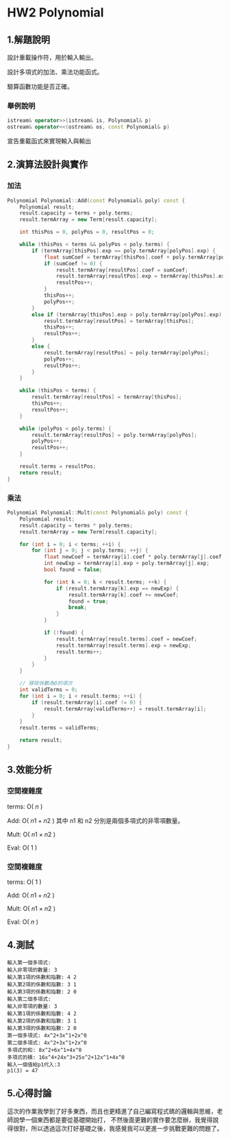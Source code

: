 # HW2 Polynomial

## 1.解題說明

設計重載操作符，用於輸入輸出。

設計多項式的加法、乘法功能函式。

驗算函數功能是否正確。

### 舉例說明
```cpp 
istream& operator>>(istream& is, Polynomial& p)
ostream& operator<<(ostream& os, const Polynomial& p)
```
宣告重載函式來實現輸入與輸出
## 2.演算法設計與實作

### 加法

```cpp
Polynomial Polynomial::Add(const Polynomial& poly) const {
    Polynomial result;
    result.capacity = terms + poly.terms;
    result.termArray = new Term[result.capacity];

    int thisPos = 0, polyPos = 0, resultPos = 0;

    while (thisPos < terms && polyPos < poly.terms) {
        if (termArray[thisPos].exp == poly.termArray[polyPos].exp) {
            float sumCoef = termArray[thisPos].coef + poly.termArray[polyPos].coef;
            if (sumCoef != 0) {
                result.termArray[resultPos].coef = sumCoef;
                result.termArray[resultPos].exp = termArray[thisPos].exp;
                resultPos++;
            }
            thisPos++;
            polyPos++;
        }
        else if (termArray[thisPos].exp > poly.termArray[polyPos].exp) {
            result.termArray[resultPos] = termArray[thisPos];
            thisPos++;
            resultPos++;
        }
        else {
            result.termArray[resultPos] = poly.termArray[polyPos];
            polyPos++;
            resultPos++;
        }
    }

    while (thisPos < terms) {
        result.termArray[resultPos] = termArray[thisPos];
        thisPos++;
        resultPos++;
    }

    while (polyPos < poly.terms) {
        result.termArray[resultPos] = poly.termArray[polyPos];
        polyPos++;
        resultPos++;
    }

    result.terms = resultPos;
    return result;
}
```

### 乘法

```cpp
Polynomial Polynomial::Mult(const Polynomial& poly) const {
    Polynomial result;
    result.capacity = terms * poly.terms;
    result.termArray = new Term[result.capacity];

    for (int i = 0; i < terms; ++i) {
        for (int j = 0; j < poly.terms; ++j) {
            float newCoef = termArray[i].coef * poly.termArray[j].coef;
            int newExp = termArray[i].exp + poly.termArray[j].exp;
            bool found = false;

            for (int k = 0; k < result.terms; ++k) {
                if (result.termArray[k].exp == newExp) {
                    result.termArray[k].coef += newCoef;
                    found = true;
                    break;
                }
            }

            if (!found) {
                result.termArray[result.terms].coef = newCoef;
                result.termArray[result.terms].exp = newExp;
                result.terms++;
            }
        }
    }

    // 移除係數為0的項次
    int validTerms = 0;
    for (int i = 0; i < result.terms; ++i) {
        if (result.termArray[i].coef != 0) {
            result.termArray[validTerms++] = result.termArray[i];
        }
    }
    result.terms = validTerms;

    return result;
}
```

## 3.效能分析

### 空間複雜度

terms: O( $n$ )

Add: O( $n1+n2$ ) 其中 n1 和 n2 分別是兩個多項式的非零項數量。

Mult: O( $n1 \times n2$ )

Eval: O( $1$ )

### 空間複雜度

terms: O( $1$ )

Add: O( $n1+n2$ )

Mult: O( $n1 \times n2$ )

Eval: O( $n$ )
## 4.測試

```
輸入第一個多項式:
輸入非零項的數量: 3
輸入第1項的係數和指數: 4 2
輸入第2項的係數和指數: 3 1
輸入第3項的係數和指數: 2 0
輸入第二個多項式:
輸入非零項的數量: 3
輸入第1項的係數和指數: 4 2
輸入第2項的係數和指數: 3 1
輸入第3項的係數和指數: 2 0
第一個多項式: 4x^2+3x^1+2x^0
第二個多項式: 4x^2+3x^1+2x^0
多項式的和: 8x^2+6x^1+4x^0
多項式的積: 16x^4+24x^3+25x^2+12x^1+4x^0
輸入一個值給p1代入:3
p1(3) = 47
```

## 5.心得討論

這次的作業我學到了好多東西，而且也更精進了自己編寫程式碼的邏輯與思維，老師說學一個東西都是要從基礎開始打，
不然後面更難的實作要怎麼辦，我覺得說得很對，所以透過這次打好基礎之後，我感覺我可以更進一步挑戰更難的問題了。

